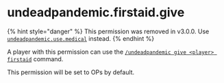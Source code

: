 # undeadpandemic.firstaid.give

{% hint style="danger" %}
This permission was removed in v3.0.0. Use [`undeadpandemic.use.medical`](../undeadpandemic.use/undeadpandemic.use.medical.md) instead.
{% endhint %}

A player with this permission can use the [`/undeadpandemic give <player> firstaid`](../../../commands/undeadpandemic/give/firstaid.md) command.

This permission will be set to OPs by default.
